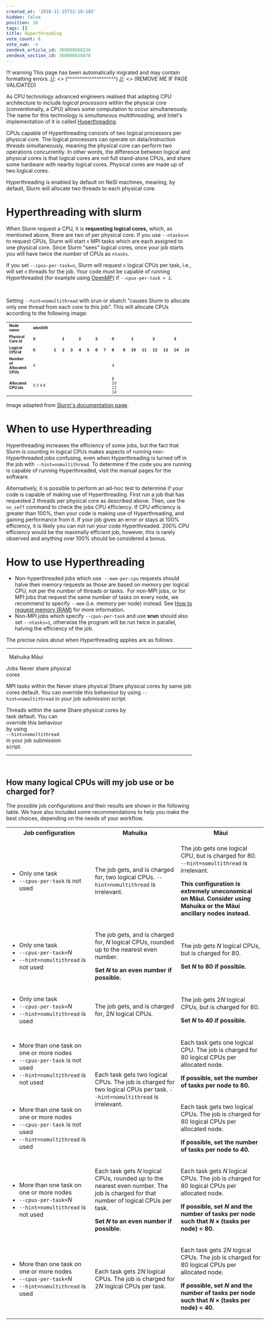 ```yaml
---
created_at: '2018-11-15T22:10:10Z'
hidden: false
position: 16
tags: []
title: Hyperthreading
vote_count: 6
vote_sum: -4
zendesk_article_id: 360000568236
zendesk_section_id: 360000030876
---
```




[//]: <> (REMOVE ME IF PAGE VALIDATED)
[//]: <> (vvvvvvvvvvvvvvvvvvvv)
!!! warning
    This page has been automatically migrated and may contain formatting errors.
[//]: <> (^^^^^^^^^^^^^^^^^^^^)
[//]: <> (REMOVE ME IF PAGE VALIDATED)

As CPU technology advanced engineers realised that adapting CPU
architecture to include *logical* *processors* within the physical core
(conventionally, a CPU) allows some computation to occur simultaneously.
The name for this technology is *simultaneous multithreading*, and
Intel's implementation of it is called
[Hyperthreading](https://en.wikipedia.org/wiki/Hyper-threading).

CPUs capable of Hyperthreading consists of two logical processors per
physical core. The logical processors can operate on data/instruction
*threads* simultaneously, meaning the physical core can perform two
operations concurrently. In other words, the difference between logical
and physical cores is that logical cores are not full stand-alone CPUs,
and share some hardware with nearby logical cores. Physical cores are
made up of two logical cores.

Hyperthreading is enabled by default on NeSI machines, meaning, by
default, Slurm will allocate two threads to each physical core. 

# Hyperthreading with slurm

When Slurm request a CPU, it is **requesting logical cores,** which, as
mentioned above, there are two of per physical core. If you use
`--ntasks=n` to request CPUs, Slurm will start `n` MPI tasks which are
each assigned to one physical core. Since Slurm "sees" logical cores,
once your job starts you will have twice the number of CPUs as `ntasks`.

If you set `--cpus-per-task=n`, Slurm will request `n` logical CPUs per
task, i.e., will set `n` threads for the job. Your code must be capable
of running Hyperthreaded (for example using
[OpenMP](https://support.nesi.org.nz/hc/en-gb/articles/360001070496)) if
`--cpus-per-task > 1`.

 

Setting `--hint=nomultithread` with srun or sbatch "causes Slurm to
allocate only one thread from each core to this job". This will allocate
CPUs according to the following image:

|                                                    |                                  |                             |                             |                             |                             |                             |                             |                             |                                  |                             |                              |                              |                              |                              |                              |                              |
|----------------------------------------------------|----------------------------------|-----------------------------|-----------------------------|-----------------------------|-----------------------------|-----------------------------|-----------------------------|-----------------------------|----------------------------------|-----------------------------|------------------------------|------------------------------|------------------------------|------------------------------|------------------------------|------------------------------|
| <font size="1">**Node name**</font>                | <font size="1">**wbn009**</font> |                             |                             |                             |                             |                             |                             |                             |                                  |                             |                              |                              |                              |                              |                              |                              |
| <font size="1">**Physical Core id**</font>         | <font size="1">**0**</font>      |                             | <font size="1">**1**</font> |                             | <font size="1">**2**</font> |                             | <font size="1">**3**</font> |                             | <font size="1">**0**</font>      |                             | <font size="1">**1**</font>  |                              | <font size="1">**2**</font>  |                              | <font size="1">**3**</font>  |                              |
| <font size="1">**Logical CPU id**</font>           | <font size="1">**0**</font>      | <font size="1">**1**</font> | <font size="1">**2**</font> | <font size="1">**3**</font> | <font size="1">**4**</font> | <font size="1">**5**</font> | <font size="1">**6**</font> | <font size="1">**7**</font> | <font size="1">**8**</font>      | <font size="1">**9**</font> | <font size="1">**10**</font> | <font size="1">**11**</font> | <font size="1">**12**</font> | <font size="1">**13**</font> | <font size="1">**14**</font> | <font size="1">**15**</font> |
| <font size="1">**Number of Allocated CPUs**</font> | <font size="1">4</font>          |                             |                             |                             |                             |                             |                             |                             | <font size="1">4</font>          |                             |                              |                              |                              |                              |                              |                              |
| <font size="1">**Allocated CPU ids**</font>        | <font size="1">0 2 4 6</font>    |                             |                             |                             |                             |                             |                             |                             | <font size="1">8 10 12 14</font> |                             |                              |                              |                              |                              |                              |                              |

Image adapted from [Slurm's documentation
page](https://slurm.schedmd.com/cpu_management.html).

# When to use Hyperthreading

Hyperthreading increases the efficiency of some jobs, but the fact that
Slurm is counting in logical CPUs makes aspects of running
non-Hyperthreaded jobs confusing, even when Hyperthreading is turned off
in the job with `--hint=nomultithread`. To determine if the code you are
running is capable of running Hyperthreaded, visit the manual pages for
the software.

Alternatively, it is possible to perform an ad-hoc test to determine if
your code is capable of making use of Hyperthreading. First run a job
that has requested 2 threads per physical core as described above. Then,
use the `nn_seff` command to check the jobs CPU efficiency. If CPU
efficiency is greater than 100%, then your code is making use of
Hyperthreading, and gaining performance from it. If your job gives an
error or stays at 100% efficiency, it is likely you can not run your
code Hyperthreaded. 200% CPU efficiency would be the maximally efficient
job, however, this is rarely observed and anything over 100% should be
considered a bonus.

# How to use Hyperthreading

-   Non-hyperthreaded jobs which use  `--mem-per-cpu` requests should
    halve their memory requests as those are based on memory per logical
    CPU, not per the number of threads or tasks.  For non-MPI jobs, or
    for MPI jobs that request the same number of tasks on every node, we
    recommend to specify `--mem` (i.e. memory per node) instead. See
    [How to request memory
    (RAM)](https://support.nesi.org.nz/hc/en-gb/articles/360001108756)
    for more information.
-   Non-MPI jobs which specify `--cpus-per-task` and use **srun** should
    also set `--ntasks=1`, otherwise the program will be run twice in
    parallel, halving the efficiency of the job.

The precise rules about when Hyperthreading applies are as follows:

  ----------------------- ------------------------ ------------------------
                          Mahuika                  Māui

  Jobs                    Never share physical     
                          cores                    

  MPI tasks within the    Never share physical     Share physical cores by
  same job                cores                    default. You can
                                                   override this behaviour
                                                   by using
                                                   `--hint=nomultithread`
                                                   in your job submission
                                                   script.

  Threads within the same Share physical cores by  
  task                    default. You can         
                          override this behaviour  
                          by using                 
                          `--hint=nomultithread`   
                          in your job submission   
                          script.                  
  ----------------------- ------------------------ ------------------------

 

## How many logical CPUs will my job use or be charged for?

The possible job configurations and their results are shown in the
following table. We have also included some recommendations to help you
make the best choices, depending on the needs of your workflow.

<table style="width: 697px;">
<colgroup>
<col style="width: 33%" />
<col style="width: 33%" />
<col style="width: 33%" />
</colgroup>
<tbody>
<tr class="header">
<th class="wysiwyg-text-align-center" style="width: 221px">Job
configuration</th>
<th class="wysiwyg-text-align-center" style="width: 237px">Mahuika</th>
<th class="wysiwyg-text-align-center" style="width: 232px">Māui</th>
</tr>

<tr class="odd">
<td style="width: 221px"><ul>
<li>Only one task</li>
<li><code class="sl">--cpus-per-task</code> is not used</li>
</ul></td>
<td class="wysiwyg-text-align-center" style="width: 237px">The job gets,
and is charged for, two logical CPUs. <code
class="sl">--hint=nomultithread</code> is irrelevant.</td>
<td class="wysiwyg-text-align-center" style="width: 232px"><p>The job
gets one logical CPU, but is charged for 80.<br />
<code class="sl">--hint=nomultithread</code> is irrelevant.</p>
<p><span><strong>This configuration is extremely uneconomical on Māui.
Consider using Mahuika or the Māui ancillary nodes
instead.</strong></span></p></td>
</tr>
<tr class="even">
<td style="width: 221px"><ul>
<li>Only one task</li>
<li><code class="sl">--cpus-per-task=</code><em>N</em></li>
<li><code class="sl">--hint=nomultithread</code> is not used</li>
</ul></td>
<td class="wysiwyg-text-align-center" style="width: 237px"><p>The job
gets, and is charged for, <em>N</em> logical CPUs, rounded up to the
nearest even number.</p>
<p><strong>Set <em>N</em> to an even number if
possible.</strong></p></td>
<td class="wysiwyg-text-align-center" style="width: 232px"><p>The job
gets <em>N</em> logical CPUs, but is charged for 80.</p>
<p><strong>Set <em>N</em> to 80 if possible.</strong></p></td>
</tr>
<tr class="odd">
<td style="width: 221px"><ul>
<li>Only one task</li>
<li><code class="sl">--cpus-per-task=</code><em>N</em></li>
<li><code class="sl">--hint=nomultithread</code> is used</li>
</ul></td>
<td class="wysiwyg-text-align-center" style="width: 237px">The job gets,
and is charged for, 2<em>N</em> logical CPUs.</td>
<td class="wysiwyg-text-align-center" style="width: 232px"><p>The job
gets 2<em>N</em> logical CPUs, but is charged for 80.</p>
<p><strong>Set <em>N</em> to 40 if possible.</strong></p></td>
</tr>
<tr class="even">
<td style="width: 221px"><ul>
<li>More than one task on one or more nodes</li>
<li><code class="sl">--cpus-per-task</code> is not used</li>
<li><code class="sl">--hint=nomultithread</code> is not used</li>
</ul></td>
<td rowspan="2" class="wysiwyg-text-align-center"
style="width: 237px"><p>Each task gets two logical CPUs. The job is
charged for two logical CPUs per task. <code
class="sl">--hint=nomultithread</code> is irrelevant.</p>
<p> </p></td>
<td class="wysiwyg-text-align-center" style="width: 232px"><p>Each task
gets one logical CPU. The job is charged for 80 logical CPUs per
allocated node.</p>
<p><strong>If possible, set the number of tasks per node to
80.</strong></p></td>
</tr>
<tr class="odd">
<td style="width: 221px"><ul>
<li>More than one task on one or more nodes</li>
<li><code class="sl">--cpus-per-task</code> is not used</li>
<li><code class="sl">--hint=nomultithread</code> is used</li>
</ul></td>
<td class="wysiwyg-text-align-center" style="width: 232px"><p>Each task
gets two logical CPUs. The job is charged for 80 logical CPUs per
allocated node.</p>
<p><strong>If possible, set the number of tasks per node to
40.</strong> </p></td>
</tr>
<tr class="even">
<td style="width: 221px"><ul>
<li>More than one task on one or more nodes</li>
<li><code class="sl">--cpus-per-task=</code><em>N</em></li>
<li><code class="sl">--hint=nomultithread</code> is not used</li>
</ul></td>
<td class="wysiwyg-text-align-center" style="width: 237px"><p>Each task
gets <em>N</em> logical CPUs, rounded up to the nearest even number. The
job is charged for that number of logical CPUs per task.</p>
<p><strong>Set <em>N</em> to an even number if
possible.</strong></p></td>
<td class="wysiwyg-text-align-center" style="width: 232px"><p>Each task
gets <em>N</em> logical CPUs. The job is charged for 80 logical CPUs per
allocated node.</p>
<p><strong>If possible, set <em>N</em> and the number of tasks per node
such that <em>N</em> × (tasks per node) = 80.</strong></p></td>
</tr>
<tr class="odd">
<td style="width: 221px"><ul>
<li>More than one task on one or more nodes</li>
<li><code class="sl">--cpus-per-task=</code><em>N</em></li>
<li><code class="sl">--hint=nomultithread</code> is used</li>
</ul></td>
<td class="wysiwyg-text-align-center" style="width: 237px">Each task
gets 2<em>N</em> logical CPUs. The job is charged for 2<em>N</em>
logical CPUs per task.</td>
<td class="wysiwyg-text-align-center" style="width: 232px"><p>Each task
gets 2<em>N</em> logical CPUs. The job is charged for 80 logical CPUs
per allocated node.</p>
<p><strong>If possible, set <em>N</em> and the number of tasks per node
such that <em>N</em> × (tasks per node) = 40.</strong></p></td>
</tr>
</tbody>
</table>

 
